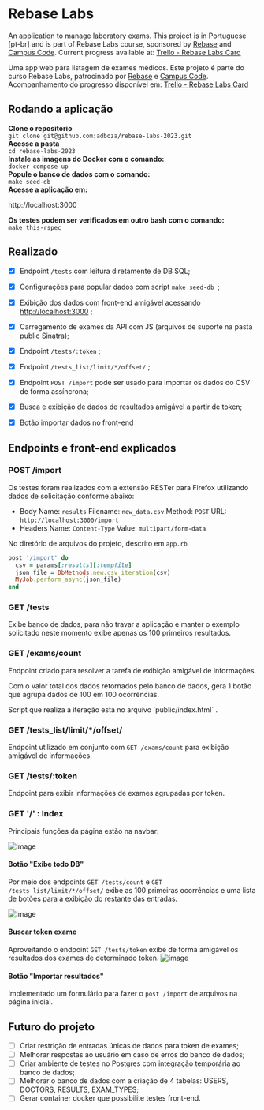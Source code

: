 # Rebase Labs

An application to manage laboratory exams. 
This project is in Portuguese [pt-br] and is part of Rebase Labs course, sponsored by [Rebase](https://rebase.com.br/) and [Campus Code](https://www.campuscode.com.br/).
Current progress available at: [Trello - Rebase Labs Card](https://trello.com/c/2IUQpLu4/42-rebase-labs)

Uma app web para listagem de exames médicos.
Este projeto é parte do curso Rebase Labs, patrocinado por [Rebase](https://rebase.com.br/) e [Campus Code](https://www.campuscode.com.br/).
Acompanhamento do progresso disponível em: [Trello - Rebase Labs Card](https://trello.com/c/2IUQpLu4/42-rebase-labs)

## Rodando a aplicação

**Clone o repositório** <br>
`git clone git@github.com:adboza/rebase-labs-2023.git`<br>
**Acesse a pasta** <br>
`cd rebase-labs-2023`<br>
**Instale as imagens do Docker com o comando:** <br>
`docker compose up` <br>
**Popule o banco de dados com o comando:** <br>
`make seed-db` <br>
**Acesse a aplicação em:** <br>
<p>http://localhost:3000</p>

**Os testes podem ser verificados em outro bash com o comando:** <br>
`make this-rspec` <br>

## Realizado
- [x] Endpoint `/tests` com leitura diretamente de DB SQL;
- [x] Configurações para popular dados com script `make seed-db `;
- [x] Exibição dos dados com front-end amigável acessando <http://localhost:3000> ;
- [x] Carregamento de exames da API com JS (arquivos de suporte na pasta public Sinatra);
- [x] Endpoint `/tests/:token` ;
- [x] Endpoint  `/tests_list/limit/*/offset/` ;
- [x] Endpoint `POST /import`  pode ser usado para importar os dados do CSV de forma assíncrona;
- [x] Busca e exibição de dados de resultados amigável a partir de token;
- [x] Botão importar dados no front-end


## Endpoints e front-end explicados

### POST /import
Os testes foram realizados com a extensão RESTer para Firefox utilizando dados de solicitação conforme abaixo:

- Body
Name: `results`
Filename: `new_data.csv`
Method: `POST`
URL: `http://localhost:3000/import`
- Headers
Name: `Content-Type`
Value: `multipart/form-data`

No diretório de arquivos do projeto, descrito em `app.rb`
```ruby
post '/import' do
  csv = params[:results][:tempfile]
  json_file = DbMethods.new.csv_iteration(csv)
  MyJob.perform_async(json_file)
end
```

### GET /tests
Exibe banco de dados, para não travar a aplicação e manter o exemplo solicitado neste momento exibe apenas os 100 primeiros resultados.

### GET /exams/count
<p>Endpoint criado para resolver a tarefa de exibição amigável de informações. </p>
<p>Com o valor total dos dados retornados pelo banco de dados, gera 1 botão que agrupa dados de 100 em 100 ocorrências.</p>
Script que realiza a iteração está no arquivo `public/index.html`  .

### GET /tests_list/limit/*/offset/
Endpoint utilizado em conjunto com `GET /exams/count` para exibição amigável de informações.

### GET /tests/:token
Endpoint para exibir informações de exames agrupadas por token.

### GET '/' : Index

Principais funções da página estão na navbar:

![image](https://user-images.githubusercontent.com/99356646/211236752-53fc6bd6-a248-4dcc-9db7-b1f3509d3b25.png)

#### Botão "Exibe todo DB"
Por meio dos endpoints `GET /tests/count` e `GET /tests_list/limit/*/offset/` exibe as 100 primeiras ocorrências e uma lista de botões para a exibição do restante das entradas.

![image](https://user-images.githubusercontent.com/99356646/211236866-60c6148c-f95e-469c-afc7-e0e79498d9c1.png)


#### Buscar token exame
Aproveitando o endpoint `GET /tests/token` exibe de forma amigável os resultados dos exames de determinado token.
![image](https://user-images.githubusercontent.com/99356646/211236675-7c0941fb-e712-442a-a0da-2dab43948d41.png)

#### Botão "Importar resultados"
Implementado um formulário para fazer o `post /import` de arquivos na página inicial.

## Futuro do projeto
- [ ]  Criar restrição de entradas únicas de dados para token de exames;
- [ ]  Melhorar respostas ao usuário em caso de erros do banco de dados;
- [ ]  Criar ambiente de testes no Postgres com integração temporária ao banco de dados;
- [ ]  Melhorar o banco de dados com a criação de 4 tabelas: USERS, DOCTORS, RESULTS, EXAM_TYPES;
- [ ]  Gerar container docker que possibilite testes front-end.
